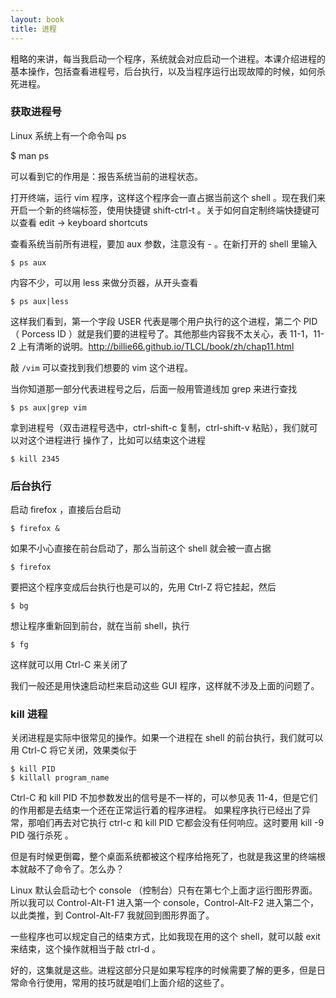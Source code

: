 ```yaml
---
layout: book
title: 进程
---
```


粗略的来讲，每当我启动一个程序，系统就会对应启动一个进程。本课介绍进程的基本操作，包括查看进程号，后台执行，以及当程序运行出现故障的时候，如何杀死进程。

### 获取进程号

Linux 系统上有一个命令叫 ps

   $ man ps

可以看到它的作用是：报告系统当前的进程状态。

打开终端，运行 vim 程序，这样这个程序会一直占据当前这个 shell 。现在我们来开启一个新的终端标签，使用快捷键 shift-ctrl-t 。关于如何自定制终端快捷键可以查看 edit -> keyboard shortcuts

查看系统当前所有进程，要加 aux 参数，注意没有 - 。在新打开的 shell 里输入

    $ ps aux

内容不少，可以用 less 来做分页器，从开头查看

    $ ps aux|less

这样我们看到，第一个字段 USER 代表是哪个用户执行的这个进程，第二个 PID （ Porcess ID ）就是我们要的进程号了。其他那些内容我不太关心，表 11-1，11-2 上有清晰的说明。<http://billie66.github.io/TLCL/book/zh/chap11.html>

敲 `/vim` 可以查找到我们想要的 vim 这个进程。

当你知道那一部分代表进程号之后，后面一般用管道线加 grep 来进行查找

    $ ps aux|grep vim

拿到进程号（双击进程号选中，ctrl-shift-c 复制，ctrl-shift-v 粘贴），我们就可以对这个进程进行 操作了，比如可以结束这个进程

    $ kill 2345

### 后台执行

启动 firefox ，直接后台启动

    $ firefox &

如果不小心直接在前台启动了，那么当前这个 shell 就会被一直占据

    $ firefox

要把这个程序变成后台执行也是可以的，先用 Ctrl-Z 将它挂起，然后

    $ bg

想让程序重新回到前台，就在当前 shell，执行

    $ fg

这样就可以用 Ctrl-C 来关闭了

我们一般还是用快速启动栏来启动这些 GUI 程序，这样就不涉及上面的问题了。

### kill 进程

关闭进程是实际中很常见的操作。如果一个进程在 shell 的前台执行，我们就可以用 Ctrl-C 将它关闭，效果类似于

    $ kill PID
    $ killall program_name

Ctrl-C 和 kill PID 不加参数发出的信号是不一样的，可以参见表 11-4，但是它们的作用都是去结束一个还在正常运行着的程序进程。
如果程序执行已经出了异常，那咱们再去对它执行 ctrl-c 和 kill PID 它都会没有任何响应。这时要用 kill -9 PID 强行杀死 。

但是有时候更倒霉，整个桌面系统都被这个程序给拖死了，也就是我这里的终端根本就敲不了命令了。怎么办？

Linux 默认会启动七个 console （控制台）只有在第七个上面才运行图形界面。所以我可以 Control-Alt-F1 进入第一个 console，Control-Alt-F2 进入第二个，以此类推，到 Control-Alt-F7 我就回到图形界面了。

一些程序也可以规定自己的结束方式，比如我现在用的这个 shell，就可以敲 exit 来结束，这个操作就相当于敲 ctrl-d 。

好的，这集就是这些。进程这部分只是如果写程序的时候需要了解的更多，但是日常命令行使用，常用的技巧就是咱们上面介绍的这些了。


